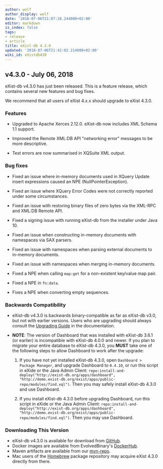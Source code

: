 ```yaml
---
author: wolf
author_display: wolf
date: '2018-07-06T21:07:28.244000+02:00'
editor: markdown
is_index: false
tags:
- release
- article
title: eXist-db 4.3.0
updated: '2018-07-06T21:42:02.214000+02:00'
wiki_id: eXistdb430
---
```


## v4.3.0 - July 06, 2018

eXist-db v4.3.0 has just been released. This is a feature release,
which contains several new features and bug fixes.

We recommend that all users of eXist 4.x.x should upgrade to eXist 4.3.0.


### Features
* Upgraded to Apache Xerces 2.12.0. eXist-db now includes XML Schema 1.1 support.

* Improved the Remote XML:DB API "networking error" messages to be
more descriptive.

* Test errors are now summarised in XQSuite XML output.


### Bug fixes

* Fixed an issue where in-memory documents used in XQuery Update
insert expressions caused an NPE (NullPointerException).

* Fixed an issue where XQuery Error Codes were not correctly reported
under some circumstances.

* Fixed an issue with restoring binary files of zero bytes via the
XML-RPC and XML:DB Remote API.

* Fixed a signing issue with running eXist-db from the installer under Java 10.

* Fixed an issue when constructing in-memory documents with namespaces
via SAX parsers.

* Fixed an issue with namespaces when parsing external documents to
in-memory documents.

* Fixed an issue with namespaces when merging in-memory documents.

* Fixed a NPE when calling `map:get` for a non-existent key/value map pair.

* Fixed a NPE in `fn:data`.

* Fixes a NPE when converting empty sequences.


### Backwards Compatibility

* eXist-db v4.3.0 is backwards binary-compatible as far as eXist-db
v3.0, but not with earlier versions. Users who are upgrading should
always consult the [Upgrading
Guide](http://exist-db.org/exist/apps/doc/upgrading.xml) in the
documentation.

* **NOTE**: The version of Dashboard that was installed with eXist-db
3.6.1 (or earlier) is incompatible with eXist-db 4.0.0 and newer. If
you plan to migrate your entire database to eXist-db 4.3.0, you
**MUST** take one of the following steps to allow Dashboard to work
after the upgrade:

  1. If you have not yet installed eXist-db 4.3.0, open `Dashboard >
Package Manager`, and upgrade Dashboard to `0.4.10`, or run this
script in eXide or the Java Admin Client:
`repo:install-and-deploy("http://exist-db.org/apps/dashboard",
"http://demo.exist-db.org/exist/apps/public-repo/modules/find.xql")`.
Then you may safely install eXist-db 4.3.0 and use Dashboard.

  2. If you install eXist-db 4.3.0 before upgrading Dashboard, run
this script in eXide or the Java Admin Client:
`repo:install-and-deploy("http://exist-db.org/apps/dashboard",
"http://demo.exist-db.org/exist/apps/public-repo/modules/find.xql")`.
Then you may use Dashboard.


### Downloading This Version
* eXist-db v4.3.0 is available for download from
[GitHub](https://github.com/eXist-db/exist/releases/tag/eXist-4.3.0).
* Docker images are available from EvolvedBinary's
[DockerHub](https://hub.docker.com/r/evolvedbinary/exist-db/tags/).
* Maven artifacts are available from our
[mvn-repo](https://github.com/eXist-db/mvn-repo).
* Mac users of the [Homebrew](http://brew.sh) package repository may
acquire eXist 4.3.0 directly from there.
